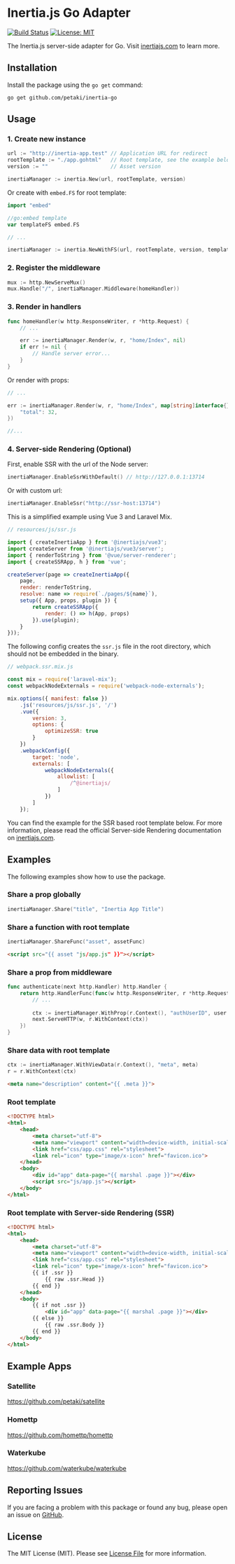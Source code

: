 # Inertia.js Go Adapter

[![Build Status](https://github.com/petaki/inertia-go/workflows/tests/badge.svg)](https://github.com/petaki/inertia-go/actions)
[![License: MIT](https://img.shields.io/badge/License-MIT-brightgreen.svg)](LICENSE.md)

The Inertia.js server-side adapter for Go. Visit [inertiajs.com](https://inertiajs.com) to learn more.

## Installation

Install the package using the `go get` command:

```
go get github.com/petaki/inertia-go
```

## Usage

### 1. Create new instance

```go
url := "http://inertia-app.test" // Application URL for redirect
rootTemplate := "./app.gohtml"   // Root template, see the example below
version := ""                    // Asset version

inertiaManager := inertia.New(url, rootTemplate, version)
```

Or create with `embed.FS` for root template:

```go
import "embed"

//go:embed template
var templateFS embed.FS

// ...

inertiaManager := inertia.NewWithFS(url, rootTemplate, version, templateFS)
```

### 2. Register the middleware

```go
mux := http.NewServeMux()
mux.Handle("/", inertiaManager.Middleware(homeHandler))
```

### 3. Render in handlers

```go
func homeHandler(w http.ResponseWriter, r *http.Request) {
    // ...

    err := inertiaManager.Render(w, r, "home/Index", nil)
    if err != nil {
        // Handle server error...
    }
}
```

Or render with props:

```go
// ...

err := inertiaManager.Render(w, r, "home/Index", map[string]interface{}{
    "total": 32,
})

//...
```

### 4. Server-side Rendering (Optional)

First, enable SSR with the url of the Node server:

```go
inertiaManager.EnableSsrWithDefault() // http://127.0.0.1:13714
```

Or with custom url:

```go
inertiaManager.EnableSsr("http://ssr-host:13714")
```

This is a simplified example using Vue 3 and Laravel Mix.

```js
// resources/js/ssr.js

import { createInertiaApp } from '@inertiajs/vue3';
import createServer from '@inertiajs/vue3/server';
import { renderToString } from '@vue/server-renderer';
import { createSSRApp, h } from 'vue';

createServer(page => createInertiaApp({
    page,
    render: renderToString,
    resolve: name => require(`./pages/${name}`),
    setup({ App, props, plugin }) {
        return createSSRApp({
            render: () => h(App, props)
        }).use(plugin);
    }
}));
```

The following config creates the `ssr.js` file in the root directory, which should not be embedded in the binary.

```js
// webpack.ssr.mix.js

const mix = require('laravel-mix');
const webpackNodeExternals = require('webpack-node-externals');

mix.options({ manifest: false })
    .js('resources/js/ssr.js', '/')
    .vue({
        version: 3,
        options: {
            optimizeSSR: true
        }
    })
    .webpackConfig({
        target: 'node',
        externals: [
            webpackNodeExternals({
                allowlist: [
                    /^@inertiajs/
                ]
            })
        ]
    });
```

You can find the example for the SSR based root template below. For more information, please read the official Server-side Rendering documentation on [inertiajs.com](https://inertiajs.com).

## Examples

The following examples show how to use the package.

### Share a prop globally

```go
inertiaManager.Share("title", "Inertia App Title")
```

### Share a function with root template

```go
inertiaManager.ShareFunc("asset", assetFunc)
```

```html
<script src="{{ asset "js/app.js" }}"></script>
```

### Share a prop from middleware

```go
func authenticate(next http.Handler) http.Handler {
    return http.HandlerFunc(func(w http.ResponseWriter, r *http.Request) {
        // ...
        
        ctx := inertiaManager.WithProp(r.Context(), "authUserID", user.ID)
        next.ServeHTTP(w, r.WithContext(ctx))
    })
}
```

### Share data with root template

```go
ctx := inertiaManager.WithViewData(r.Context(), "meta", meta)
r = r.WithContext(ctx)
```

```html
<meta name="description" content="{{ .meta }}">
```

### Root template

```html
<!DOCTYPE html>
<html>
    <head>
        <meta charset="utf-8">
        <meta name="viewport" content="width=device-width, initial-scale=1">
        <link href="css/app.css" rel="stylesheet">
        <link rel="icon" type="image/x-icon" href="favicon.ico">
    </head>
    <body>
        <div id="app" data-page="{{ marshal .page }}"></div>
        <script src="js/app.js"></script>
    </body>
</html>
```

### Root template with Server-side Rendering (SSR)

```html
<!DOCTYPE html>
<html>
    <head>
        <meta charset="utf-8">
        <meta name="viewport" content="width=device-width, initial-scale=1">
        <link href="css/app.css" rel="stylesheet">
        <link rel="icon" type="image/x-icon" href="favicon.ico">
        {{ if .ssr }}
            {{ raw .ssr.Head }}
        {{ end }}
    </head>
    <body>
        {{ if not .ssr }}
            <div id="app" data-page="{{ marshal .page }}"></div>
        {{ else }}
            {{ raw .ssr.Body }}
        {{ end }}
    </body>
</html>
```

## Example Apps

### Satellite

https://github.com/petaki/satellite

### Homettp

https://github.com/homettp/homettp

### Waterkube

https://github.com/waterkube/waterkube

## Reporting Issues

If you are facing a problem with this package or found any bug, please open an issue on [GitHub](https://github.com/petaki/inertia-go/issues).

## License

The MIT License (MIT). Please see [License File](LICENSE.md) for more information.

